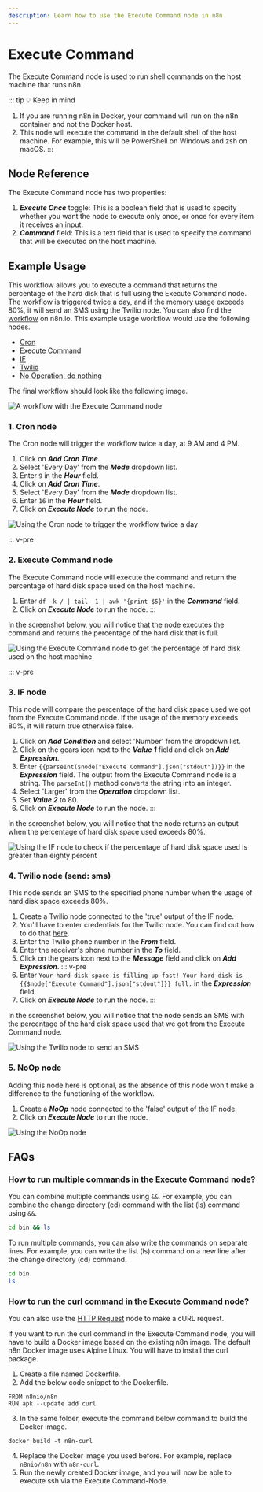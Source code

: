 ```yaml
---
description: Learn how to use the Execute Command node in n8n
---
```


# Execute Command

The Execute Command node is used to run shell commands on the host machine that runs n8n.

::: tip 💡 Keep in mind
1. If you are running n8n in Docker, your command will run on the n8n container and not the Docker host.
2. This node will execute the command in the default shell of the host machine. For example, this will be PowerShell on Windows and zsh on macOS.
:::

## Node Reference

The Execute Command node has two properties:
1. ***Execute Once*** toggle: This is a boolean field that is used to specify whether you want the node to execute only once, or once for every item it receives an input.
2. ***Command*** field: This is a text field that is used to specify the command that will be executed on the host machine.


## Example Usage

This workflow allows you to execute a command that returns the percentage of the hard disk that is full using the Execute Command node. The workflow is triggered twice a day, and if the memory usage exceeds 80%, it will send an SMS using the Twilio node. You can also find the [workflow](https://n8n.io/workflows/716) on n8n.io. This example usage workflow would use the following nodes.
- [Cron](../../core-nodes/Cron/README.md)
- [Execute Command]()
- [IF](../../core-nodes/If/README.md)
- [Twilio](../../nodes/Twilio/README.md)
- [No Operation, do nothing](../../core-nodes/NoOperationDoNothing/README.md)


The final workflow should look like the following image.

![A workflow with the Execute Command node](./workflow.png)

### 1. Cron node

The Cron node will trigger the workflow twice a day, at 9 AM and 4 PM.

1. Click on ***Add Cron Time***.
2. Select 'Every Day' from the ***Mode*** dropdown list.
3. Enter `9` in the ***Hour*** field.
4. Click on ***Add Cron Time***.
5. Select 'Every Day' from the ***Mode*** dropdown list.
6. Enter `16` in the ***Hour*** field.
7. Click on ***Execute Node*** to run the node.

![Using the Cron node to trigger the workflow twice a day](./Cron_node.png)

::: v-pre
### 2. Execute Command node

The Execute Command node will execute the command and return the percentage of hard disk space used on the host machine.

1. Enter `df -k / | tail -1 | awk '{print $5}'` in the ***Command*** field.
2. Click on ***Execute Node*** to run the node.
:::

In the screenshot below, you will notice that the node executes the command and returns the percentage of the hard disk that is full.

![Using the Execute Command node to get the percentage of hard disk used on the host machine](./ExecuteCommand_node.png)

::: v-pre
### 3. IF node

This node will compare the percentage of the hard disk space used we got from the Execute Command node. If the usage of the memory exceeds 80%, it will return true otherwise false.

1. Click on ***Add Condition*** and select 'Number' from the dropdown list.
2. Click on the gears icon next to the ***Value 1*** field and click on ***Add Expression***.
3. Enter `{{parseInt($node["Execute Command"].json["stdout"])}}` in the ***Expression*** field. The output from the Execute Command node is a string. The `parseInt()` method converts the string into an integer.
4. Select 'Larger' from the ***Operation*** dropdown list.
5. Set ***Value 2*** to 80.
5. Click on ***Execute Node*** to run the node.
:::

In the screenshot below, you will notice that the node returns an output when the percentage of hard disk space used exceeds 80%.

![Using the IF node to check if the percentage of hard disk space used is greater than eighty percent](./IF_node.png)

### 4. Twilio node (send: sms)

This node sends an SMS to the specified phone number when the usage of hard disk space  exceeds 80%.

1. Create a Twilio node connected to the 'true' output of the IF node.
2. You'll have to enter credentials for the Twilio node. You can find out how to do that [here](../../../credentials/Twilio/README.md).
3. Enter the Twilio phone number in the ***From*** field.
4. Enter the receiver's phone number in the ***To*** field.
5. Click on the gears icon next to the ***Message*** field and click on ***Add Expression***.
::: v-pre
6. Enter `Your hard disk space is filling up fast! Your hard disk is {{$node["Execute Command"].json["stdout"]}} full.` in the ***Expression*** field.
7. Click on ***Execute Node*** to run the node.
:::

In the screenshot below, you will notice that the node sends an SMS with the percentage of the hard disk space used that we got from the Execute Command node.

![Using the Twilio node to send an SMS](./Twilio_node.png)

### 5. NoOp node
Adding this node here is optional, as the absence of this node won't make a difference to the functioning of the workflow.

1. Create a ***NoOp*** node connected to the 'false' output of the IF node.
2. Click on ***Execute Node*** to run the node.

![Using the NoOp node](./NoOp_node.png)

## FAQs

### How to run multiple commands in the Execute Command node?
You can combine multiple commands using `&&`. For example, you can combine the change directory (cd) command with the list (ls) command using `&&`.
```bash
cd bin && ls
```

To run multiple commands, you can also write the commands on separate lines. For example, you can write the list (ls) command on a new line after the change directory (cd) command.
```bash
cd bin
ls
```

### How to run the curl command in the Execute Command node?

You can also use the [HTTP Request](../../core-nodes/HTTPRequest/README.md) node to make a cURL request.

If you want to run the curl command in the Execute Command node, you will have to build a Docker image based on the existing n8n image. The default n8n Docker image uses Alpine Linux. You will have to install the curl package.
1. Create a file named Dockerfile.
2. Add the below code snippet to the Dockerfile.
```
FROM n8nio/n8n
RUN apk --update add curl
```
3. In the same folder, execute the command below command to build the Docker image.
```
docker build -t n8n-curl
```
4. Replace the Docker image you used before. For example, replace `n8nio/n8n` with `n8n-curl`.
5. Run the newly created Docker image, and you will now be able to execute ssh via the Execute Command-Node.
